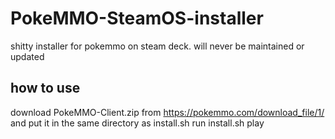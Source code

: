 # PokeMMO-SteamOS-installer
shitty installer for pokemmo on steam deck. will never be maintained or updated

## how to use
download PokeMMO-Client.zip from https://pokemmo.com/download_file/1/ and put it in the same directory as install.sh
run install.sh
play
